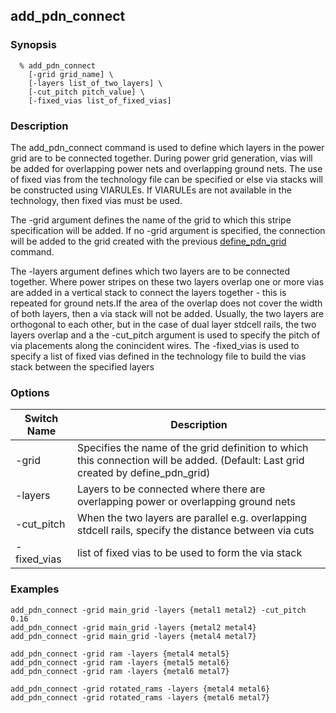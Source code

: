 ## add_pdn_connect

### Synopsis
```
  % add_pdn_connect
    [-grid grid_name] \
    [-layers list_of_two_layers] \
    [-cut_pitch pitch_value] \
    [-fixed_vias list_of_fixed_vias]
```

### Description

The add_pdn_connect command is used to define which layers in the power grid are to be connected together. During power grid generation, vias will be added for overlapping power nets and overlapping ground nets. The use of fixed vias from the technology file can be specified or else via stacks will be constructed using VIARULEs. If VIARULEs are not available in the technology, then fixed vias must be used.

The -grid argument defines the name of the grid to which this stripe specification will be added. If no -grid argument is specified, the connection will be added to the grid created with the previous [define_pdn_grid](define_pdn_grid.md) command.

The -layers argument defines which two layers are to be connected together. Where power stripes on these two layers overlap one or more vias are added in a vertical stack to connect the layers together - this is repeated for ground nets.If the area of the overlap does not cover the width of both layers, then a via stack will not be added. 
Usually, the two layers are orthogonal to each other, but in the case of dual layer stdcell rails, the two layers overlap and a the -cut_pitch argument is used to specify the pitch of via placements along the conincident wires.
The -fixed_vias is used to specify a list of fixed vias defined in the technology file to build the vias stack between the specified layers

### Options

| Switch Name | Description |
| ----- | ----- |
| -grid | Specifies the name of the grid definition to which this connection will be added. (Default: Last grid created by define_pdn_grid) |
| -layers | Layers to be connected where there are overlapping power or overlapping ground nets |
| -cut_pitch | When the two layers are parallel e.g. overlapping stdcell rails, specify the distance between via cuts |
| -fixed_vias | list of fixed vias to be used to form the via stack |


### Examples
```
add_pdn_connect -grid main_grid -layers {metal1 metal2} -cut_pitch 0.16
add_pdn_connect -grid main_grid -layers {metal2 metal4}
add_pdn_connect -grid main_grid -layers {metal4 metal7}

add_pdn_connect -grid ram -layers {metal4 metal5}
add_pdn_connect -grid ram -layers {metal5 metal6}
add_pdn_connect -grid ram -layers {metal6 metal7}

add_pdn_connect -grid rotated_rams -layers {metal4 metal6}
add_pdn_connect -grid rotated_rams -layers {metal6 metal7}

```

